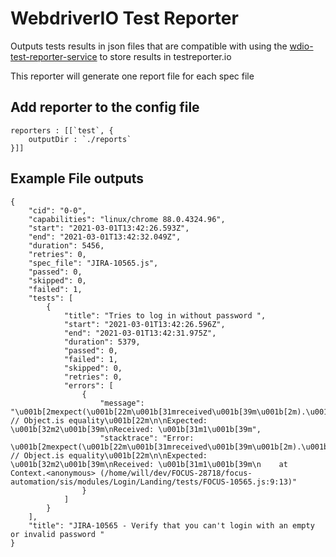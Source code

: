 # WebdriverIO Test Reporter

Outputs tests results in json files that are compatible with using the [wdio-test-reporter-service](https://github.com/WillBrock/wdio-test-reporter-service) to store results in testreporter.io

This reporter will generate one report file for each spec file

## Add reporter to the config file

```
reporters : [[`test`, {
	outputDir : `./reports`
}]]
```

## Example File outputs

```
{
	"cid": "0-0",
	"capabilities": "linux/chrome 88.0.4324.96",
	"start": "2021-03-01T13:42:26.593Z",
	"end": "2021-03-01T13:42:32.049Z",
	"duration": 5456,
	"retries": 0,
	"spec_file": "JIRA-10565.js",
	"passed": 0,
	"skipped": 0,
	"failed": 1,
	"tests": [
		{
			"title": "Tries to log in without password ",
			"start": "2021-03-01T13:42:26.596Z",
			"end": "2021-03-01T13:42:31.975Z",
			"duration": 5379,
			"passed": 0,
			"failed": 1,
			"skipped": 0,
			"retries": 0,
			"errors": [
				{
					"message": "\u001b[2mexpect(\u001b[22m\u001b[31mreceived\u001b[39m\u001b[2m).\u001b[22mtoBe\u001b[2m(\u001b[22m\u001b[32mexpected\u001b[39m\u001b[2m) // Object.is equality\u001b[22m\n\nExpected: \u001b[32m2\u001b[39m\nReceived: \u001b[31m1\u001b[39m",
					"stacktrace": "Error: \u001b[2mexpect(\u001b[22m\u001b[31mreceived\u001b[39m\u001b[2m).\u001b[22mtoBe\u001b[2m(\u001b[22m\u001b[32mexpected\u001b[39m\u001b[2m) // Object.is equality\u001b[22m\n\nExpected: \u001b[32m2\u001b[39m\nReceived: \u001b[31m1\u001b[39m\n    at Context.<anonymous> (/home/will/dev/FOCUS-28718/focus-automation/sis/modules/Login/Landing/tests/FOCUS-10565.js:9:13)"
				}
			]
		}
	],
	"title": "JIRA-10565 - Verify that you can't login with an empty or invalid password "
}
```
